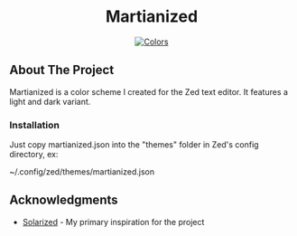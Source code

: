 <div align="center">
  <h1 align="center">Martianized</h3>
  <a href="https://github.com/ClamJohnston/martianized">
    <img src="https://i.imgur.com/7TSNyUN.png" alt="Colors">
  </a>
</div>

## About The Project

Martianized is a color scheme I created for the Zed text editor. It features a light and dark variant. 

### Installation

Just copy martianized.json into the "themes" folder in Zed's config directory, ex:

~/.config/zed/themes/martianized.json


## Acknowledgments

* [Solarized](https://ethanschoonover.com/solarized/) - My primary inspiration for the project
